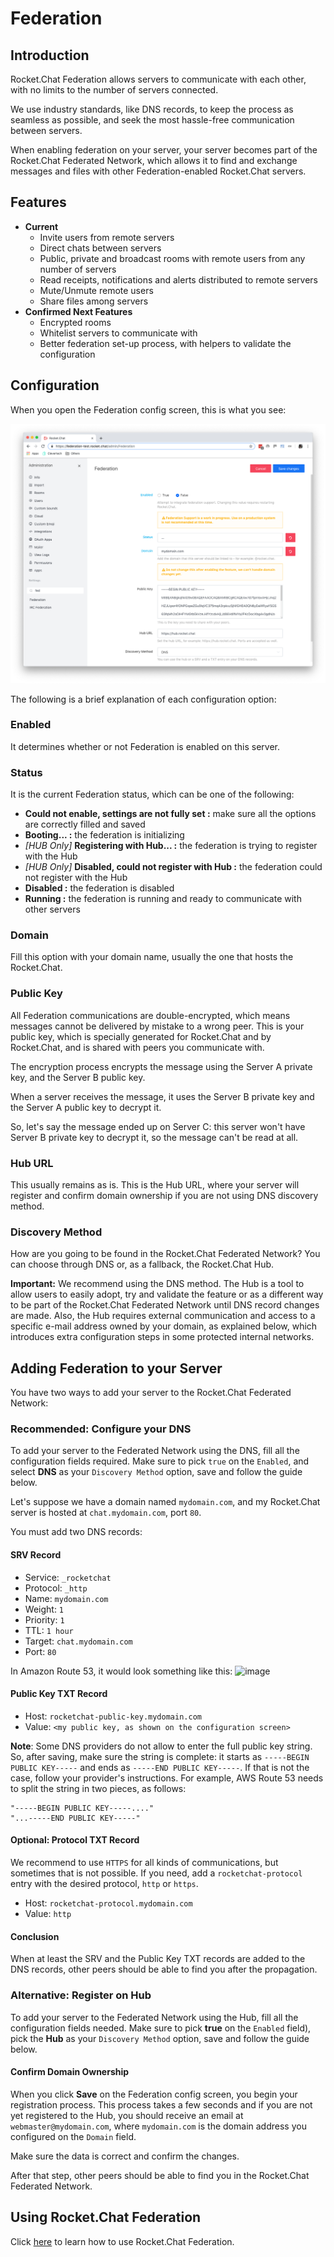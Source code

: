 # Federation

## Introduction

Rocket.Chat Federation allows servers to communicate with each other, with no limits to the number of servers connected.

We use industry standards, like DNS records, to keep the process as seamless as possible, and seek the most hassle-free communication between servers.

When enabling federation on your server, your server becomes part of the Rocket.Chat Federated Network, which allows it to find and exchange messages and files with other Federation-enabled Rocket.Chat servers.

## Features

- **Current**
    - Invite users from remote servers
    - Direct chats between servers
    - Public, private and broadcast rooms with remote users from any number of servers
    - Read receipts, notifications and alerts distributed to remote servers
    - Mute/Unmute remote users
    - Share files among servers
- **Confirmed Next Features**
    - Encrypted rooms
    - Whitelist servers to communicate with
    - Better federation set-up process, with helpers to validate the configuration

## Configuration

When you open the Federation config screen, this is what you see:

![Initial Federation Screen](./initial.png)

The following is a brief explanation of each configuration option:

### Enabled

It determines whether or not Federation is enabled on this server.

### Status

It is the current Federation status, which can be one of the following:

- **Could not enable, settings are not fully set :** make sure all the options are correctly filled and saved
- **Booting... :** the federation is initializing
- _[HUB Only]_ **Registering with Hub... :** the federation is trying to register with the Hub
- _[HUB Only]_ **Disabled, could not register with Hub :** the federation could not register with the Hub
- **Disabled :** the federation is disabled
- **Running :** the federation is running and ready to communicate with other servers

### Domain

Fill this option with your domain name, usually the one that hosts the Rocket.Chat.

### Public Key

All Federation communications are double-encrypted, which means messages cannot be delivered by mistake to a wrong peer. This is your public key, which is specially generated for Rocket.Chat and by Rocket.Chat, and is shared with peers you communicate with.

The encryption process encrypts the message using the Server A private key, and the Server B public key.

When a server receives the message, it uses the Server B private key and the Server A public key to decrypt it.

So, let's say the message ended up on Server C: this server won't have Server B private key to decrypt it, so the message can't be read at all.

### Hub URL

This usually remains as is. This is the Hub URL, where your server will register and confirm domain ownership if you are not using DNS discovery method.

### Discovery Method

How are you going to be found in the Rocket.Chat Federated Network? You can choose through DNS or, as a fallback, the Rocket.Chat Hub.

**Important:** We recommend using the DNS method. The Hub is a tool to allow users to easily adopt, try and validate the feature or as a different way to be part of the Rocket.Chat Federated Network until DNS record changes are made. Also, the Hub requires external communication and access to a specific e-mail address owned by your domain, as explained below, which introduces extra configuration steps in some protected internal networks.

## Adding Federation to your Server

You have two ways to add your server to the Rocket.Chat Federated Network:

### Recommended: Configure your DNS

To add your server to the Federated Network using the DNS, fill all the configuration fields required. Make sure to pick `true` on the `Enabled`, and select **DNS** as your `Discovery Method` option, save and follow the guide below.

Let's suppose we have a domain named `mydomain.com`, and my Rocket.Chat server is hosted at `chat.mydomain.com`, port `80`.

You must add two DNS records:

#### SRV Record

- Service: `_rocketchat`
- Protocol: `_http`
- Name: `mydomain.com`
- Weight: `1`
- Priority: `1`
- TTL: `1 hour`
- Target: `chat.mydomain.com`
- Port: `80`

In Amazon Route 53, it would look something like this:
![image](https://user-images.githubusercontent.com/51996/53998274-c1496c80-4104-11e9-8571-3288fc7b2cc8.png)

#### Public Key TXT Record

- Host: `rocketchat-public-key.mydomain.com`
- Value: `<my public key, as shown on the configuration screen>`

**Note**: Some DNS providers do not allow to enter the full public key string. So, after saving, make sure the string is complete: it  starts as `-----BEGIN PUBLIC KEY-----` and ends as `-----END PUBLIC KEY-----`. If that is not the case, follow your provider's instructions. For example, AWS Route 53 needs to split the string in two pieces, as follows:

```
"-----BEGIN PUBLIC KEY-----...."
"...-----END PUBLIC KEY-----"
```

#### Optional: Protocol TXT Record

We recommend to use `HTTPS` for all kinds of communications, but sometimes that is not possible. If you need, add a `rocketchat-protocol` entry with the desired protocol, `http` or `https`.

- Host: `rocketchat-protocol.mydomain.com`
- Value: `http`

#### Conclusion

When at least the SRV and the Public Key TXT records are added to the DNS records, other peers should be able to find you after the propagation.

### Alternative: Register on Hub

To add your server to the Federated Network using the Hub, fill all the configuration fields needed. Make sure to pick **true** on the `Enabled` field), pick the **Hub** as your `Discovery Method` option, save and follow the guide below.

#### Confirm Domain Ownership

When you click **Save** on the Federation config screen, you begin your registration process. This process takes a few seconds and if you are not yet registered to the Hub, you should receive an email at `webmaster@mydomain.com`, where `mydomain.com` is the domain address you configured on the `Domain` field.

Make sure the data is correct and confirm the changes.

After that step, other peers should be able to find you in the Rocket.Chat Federated Network.

## Using Rocket.Chat Federation

Click [here](../../user-guides/talking-to-users-from-another-server/) to learn how to use Rocket.Chat Federation.
